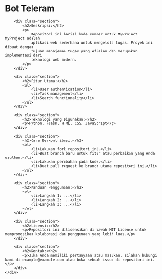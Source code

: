 <!DOCTYPE html>
<html lang="en">
<head>
    <meta charset="UTF-8">
    <meta name="viewport" content="width=device-width, initial-scale=1.0">
</head>
<body>
    <div class="repository-description">
        <h1>Bot Teleram</h1>

        <div class="section">
            <h2>Deskripsi:</h2>
            <p>
                Repositori ini berisi kode sumber untuk MyProject. MyProject adalah 
                aplikasi web sederhana untuk mengelola tugas. Proyek ini dibuat dengan 
                tujuan manajemen tugas yang efisien dan merupakan implementasi dari 
                teknologi web modern.
            </p>
        </div>

        <div class="section">
            <h2>Fitur Utama:</h2>
            <ul>
                <li>User authentication</li>
                <li>Task management</li>
                <li>Search functionality</li>
            </ul>
        </div>

        <div class="section">
            <h2>Teknologi yang Digunakan:</h2>
            <p>Python, Flask, HTML, CSS, JavaScript</p>
        </div>

        <div class="section">
            <h2>Cara Berkontribusi:</h2>
            <ol>
                <li>Lakukan fork repositori ini.</li>
                <li>Buat branch baru untuk fitur atau perbaikan yang Anda usulkan.</li>
                <li>Lakukan perubahan pada kode.</li>
                <li>Buat pull request ke branch utama repositori ini.</li>
            </ol>
        </div>

        <div class="section">
            <h2>Panduan Penggunaan:</h2>
            <ol>
                <li>Langkah 1: ...</li>
                <li>Langkah 2: ...</li>
                <li>Langkah 3: ...</li>
            </ol>
        </div>

        <div class="section">
            <h2>Lisensi:</h2>
            <p>Repositori ini dilisensikan di bawah MIT License untuk mempromosikan kolaborasi dan penggunaan yang lebih luas.</p>
        </div>

        <div class="section">
            <h2>Kontak:</h2>
            <p>Jika Anda memiliki pertanyaan atau masukan, silakan hubungi kami di example@example.com atau buka sebuah issue di repositori ini.</p>
        </div>
    </div>
</body>
</html>

